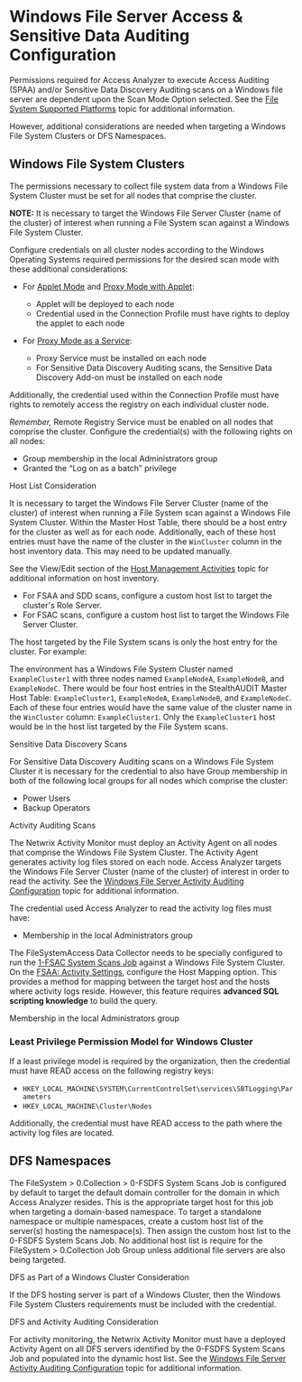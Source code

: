 # Windows File Server Access & Sensitive Data Auditing Configuration

Permissions required for Access Analyzer to execute Access Auditing (SPAA) and/or Sensitive Data Discovery Auditing scans on a Windows file server are dependent upon the Scan Mode Option selected. See the [File System Supported Platforms](/docs/product_docs/accessanalyzer/accessanalyzer/enterpriseauditor/requirements/target/filesystems.md) topic for additional information.

However, additional considerations are needed when targeting a Windows File System Clusters or DFS Namespaces.

## Windows File System Clusters

The permissions necessary to collect file system data from a Windows File System Cluster must be set for all nodes that comprise the cluster.

__NOTE:__ It is necessary to target the Windows File Server Cluster (name of the cluster) of interest when running a File System scan against a Windows File System Cluster.

Configure credentials on all cluster nodes according to the Windows Operating Systems required permissions for the desired scan mode with these additional considerations:

- For [Applet Mode](/docs/product_docs/accessanalyzer/accessanalyzer/enterpriseauditor/requirements/solutions/filesystem/scanoptions.md#Applet-Mode) and [Proxy Mode with Applet](/docs/product_docs/accessanalyzer/accessanalyzer/enterpriseauditor/requirements/solutions/filesystem/scanoptions.md#Proxy-Mode-with-Applet):

  - Applet will be deployed to each node
  - Credential used in the Connection Profile must have rights to deploy the applet to each node
- For [Proxy Mode as a Service](/docs/product_docs/accessanalyzer/accessanalyzer/enterpriseauditor/requirements/solutions/filesystem/scanoptions.md#Proxy-Mode-as-a-Service):

  - Proxy Service must be installed on each node
  - For Sensitive Data Discovery Auditing scans, the Sensitive Data Discovery Add-on must be installed on each node

Additionally, the credential used within the Connection Profile must have rights to remotely access the registry on each individual cluster node.

_Remember,_ Remote Registry Service must be enabled on all nodes that comprise the cluster. Configure the credential(s) with the following rights on all nodes:

- Group membership in the local Administrators group
- Granted the “Log on as a batch” privilege

Host List Consideration

It is necessary to target the Windows File Server Cluster (name of the cluster) of interest when running a File System scan against a Windows File System Cluster. Within the Master Host Table, there should be a host entry for the cluster as well as for each node. Additionally, each of these host entries must have the name of the cluster in the ```WinCluster``` column in the host inventory data. This may need to be updated manually.

See the View/Edit section of the [Host Management Activities](/docs/product_docs/accessanalyzer/accessanalyzer/enterpriseauditor/admin/hostmanagement/actions/overview.md) topic for additional information on host inventory.

- For FSAA and SDD scans, configure a custom host list to target the cluster's Role Server.
- For FSAC scans, configure a custom host list to target the Windows File Server Cluster.

The host targeted by the File System scans is only the host entry for the cluster. For example:

The environment has a Windows File System Cluster named ```ExampleCluster1``` with three nodes named ```ExampleNodeA```, ```ExampleNodeB```, and ```ExampleNodeC```. There would be four host entries in the StealthAUDIT Master Host Table: ```ExampleCluster1```, ```ExampleNodeA```, ```ExampleNodeB```, and ```ExampleNodeC```. Each of these four entries would have the same value of the cluster name in the ```WinCluster``` column: ```ExampleCluster1```. Only the ```ExampleCluster1``` host would be in the host list targeted by the File System scans.

Sensitive Data Discovery Scans

For Sensitive Data Discovery Auditing scans on a Windows File System Cluster it is necessary for the credential to also have Group membership in both of the following local groups for all nodes which comprise the cluster:

- Power Users
- Backup Operators

Activity Auditing Scans

The Netwrix Activity Monitor must deploy an Activity Agent on all nodes that comprise the Windows File System Cluster. The Activity Agent generates activity log files stored on each node. Access Analyzer targets the Windows File Server Cluster (name of the cluster) of interest in order to read the activity. See the [Windows File Server Activity Auditing Configuration](/docs/product_docs/accessanalyzer/accessanalyzer/config/windowsfile/activity.md) topic for additional information.

The credential used Access Analyzer to read the activity log files must have:

- Membership in the local Administrators group

The FileSystemAccess Data Collector needs to be specially configured to run the [1-FSAC System Scans Job](/docs/product_docs/accessanalyzer/accessanalyzer/enterpriseauditor/solutions/filesystem/collection/1-fsac_system_scans.md) against a Windows File System Cluster. On the [FSAA: Activity Settings](/docs/product_docs/accessanalyzer/accessanalyzer/enterpriseauditor/admin/datacollector/fsaa/activitysettings.md), configure the Host Mapping option. This provides a method for mapping between the target host and the hosts where activity logs reside. However, this feature requires __advanced SQL scripting knowledge__ to build the query.

Membership in the local Administrators group

### Least Privilege Permission Model for Windows Cluster

If a least privilege model is required by the organization, then the credential must have READ access on the following registry keys:

- ```HKEY_LOCAL_MACHINE\SYSTEM\CurrentControlSet\services\SBTLogging\Parameters```
- ```HKEY_LOCAL_MACHINE\Cluster\Nodes```

Additionally, the credential must have READ access to the path where the activity log files are located.

## DFS Namespaces

The FileSystem > 0.Collection > 0-FSDFS System Scans Job is configured by default to target the default domain controller for the domain in which Access Analyzer resides. This is the appropriate target host for this job when targeting a domain-based namespace. To target a standalone namespace or multiple namespaces, create a custom host list of the server(s) hosting the namespace(s). Then assign the custom host list to the 0-FSDFS System Scans Job. No additional host list is require for the FileSystem > 0.Collection Job Group unless additional file servers are also being targeted.

DFS as Part of a Windows Cluster Consideration

If the DFS hosting server is part of a Windows Cluster, then the Windows File System Clusters requirements must be included with the credential.

DFS and Activity Auditing Consideration

For activity monitoring, the Netwrix Activity Monitor must have a deployed Activity Agent on all DFS servers identified by the 0-FSDFS System Scans Job and populated into the dynamic host list. See the [Windows File Server Activity Auditing Configuration](/docs/product_docs/accessanalyzer/accessanalyzer/config/windowsfile/activity.md) topic for additional information.
